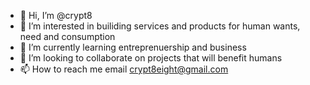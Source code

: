 - 👋 Hi, I’m @crypt8
- 👀 I’m interested in builiding services and products for human wants, need and consumption
- 🌱 I’m currently learning entreprenuership and business
- 💞️ I’m looking to collaborate on projects that will benefit humans
- 📫 How to reach me email crypt8eight@gmail.com

<!---
Sadiqfawaz1/Sadiqfawaz1 is a ✨ special ✨ repository because its `README.md` (this file) appears on your GitHub profile.
You can click the Preview link to take a look at your changes.
--->
